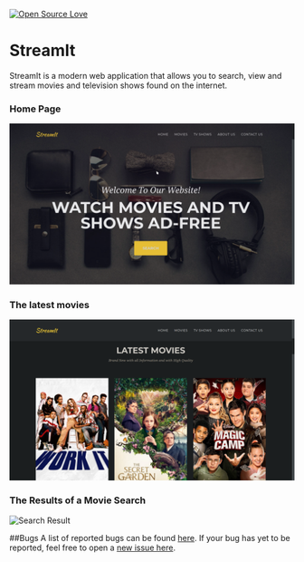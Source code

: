 [![Open Source Love](https://badges.frapsoft.com/os/v1/open-source.svg?v=103)](https://github.com/ellerbrock/open-source-badges/)

# StreamIt

StreamIt is a modern web application that allows you to search, view and stream movies and television shows found on the internet.

### Home Page

![Landing Page](img/landingPage.png)

### The latest movies

![Latest Movie which are not so latest](img/latestMovies.png)

### The Results of a Movie Search

![Search Result](img/searchMovies.png)

##Bugs
A list of reported bugs can be found [here](https://github.com/hrishi7/streamIt/issues). If your bug has yet to be reported, feel free to open a [new issue here](https://github.com/hrishi7/streamIt/issues/new).
